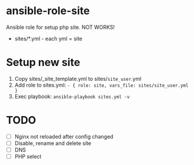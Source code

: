 # ansible-role-site
Ansible role for setup php site. NOT WORKS!

- sites/*.yml - each yml = site


# Setup new site
1. Copy sites/_site_template.yml to sites/`site_user`.yml
2. Add role to sites.yml: ```- { role: site, vars_file: sites/site_user.yml }```
3. Exec playbook: ```ansible-playbook sites.yml -v```

# TODO
- [ ] Nginx not reloaded after config changed
- [ ] Disable, rename and delete site
- [ ] DNS
- [ ] PHP select
